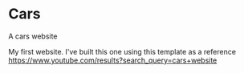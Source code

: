 # Cars
A cars website


My first website. I've built this one using this template as a reference https://www.youtube.com/results?search_query=cars+website
